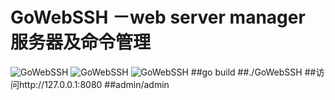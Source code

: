 GoWebSSH －web server manager 服务器及命令管理
====
![GoWebSSH](http://i12.tietuku.com/21466ff0ec742d6d.jpg) 
![GoWebSSH](http://i5.tietuku.com/6e3aa6de243e98d5.jpg) 
![GoWebSSH](http://i5.tietuku.com/be906e657da9a32b.jpg) 
##go build
##./GoWebSSH
##访问http://127.0.0.1:8080
##admin/admin
